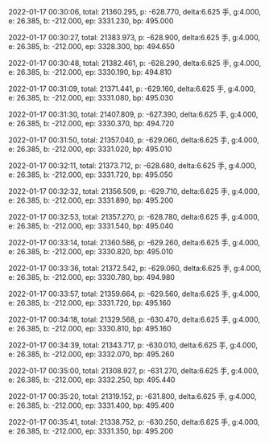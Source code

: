 2022-01-17 00:30:06, total: 21360.295, p: -628.770, delta:6.625 手, g:4.000, e: 26.385, b: -212.000, ep: 3331.230, bp: 495.000

2022-01-17 00:30:27, total: 21383.973, p: -628.900, delta:6.625 手, g:4.000, e: 26.385, b: -212.000, ep: 3328.300, bp: 494.650

2022-01-17 00:30:48, total: 21382.461, p: -628.290, delta:6.625 手, g:4.000, e: 26.385, b: -212.000, ep: 3330.190, bp: 494.810

2022-01-17 00:31:09, total: 21371.441, p: -629.160, delta:6.625 手, g:4.000, e: 26.385, b: -212.000, ep: 3331.080, bp: 495.030

2022-01-17 00:31:30, total: 21407.809, p: -627.390, delta:6.625 手, g:4.000, e: 26.385, b: -212.000, ep: 3330.370, bp: 494.720

2022-01-17 00:31:50, total: 21357.040, p: -629.060, delta:6.625 手, g:4.000, e: 26.385, b: -212.000, ep: 3331.020, bp: 495.010

2022-01-17 00:32:11, total: 21373.712, p: -628.680, delta:6.625 手, g:4.000, e: 26.385, b: -212.000, ep: 3331.720, bp: 495.050

2022-01-17 00:32:32, total: 21356.509, p: -629.710, delta:6.625 手, g:4.000, e: 26.385, b: -212.000, ep: 3331.890, bp: 495.200

2022-01-17 00:32:53, total: 21357.270, p: -628.780, delta:6.625 手, g:4.000, e: 26.385, b: -212.000, ep: 3331.540, bp: 495.040

2022-01-17 00:33:14, total: 21360.586, p: -629.260, delta:6.625 手, g:4.000, e: 26.385, b: -212.000, ep: 3330.820, bp: 495.010

2022-01-17 00:33:36, total: 21372.542, p: -629.060, delta:6.625 手, g:4.000, e: 26.385, b: -212.000, ep: 3330.780, bp: 494.980

2022-01-17 00:33:57, total: 21359.664, p: -629.560, delta:6.625 手, g:4.000, e: 26.385, b: -212.000, ep: 3331.720, bp: 495.160

2022-01-17 00:34:18, total: 21329.568, p: -630.470, delta:6.625 手, g:4.000, e: 26.385, b: -212.000, ep: 3330.810, bp: 495.160

2022-01-17 00:34:39, total: 21343.717, p: -630.010, delta:6.625 手, g:4.000, e: 26.385, b: -212.000, ep: 3332.070, bp: 495.260

2022-01-17 00:35:00, total: 21308.927, p: -631.270, delta:6.625 手, g:4.000, e: 26.385, b: -212.000, ep: 3332.250, bp: 495.440

2022-01-17 00:35:20, total: 21319.152, p: -631.800, delta:6.625 手, g:4.000, e: 26.385, b: -212.000, ep: 3331.400, bp: 495.400

2022-01-17 00:35:41, total: 21338.752, p: -630.250, delta:6.625 手, g:4.000, e: 26.385, b: -212.000, ep: 3331.350, bp: 495.200